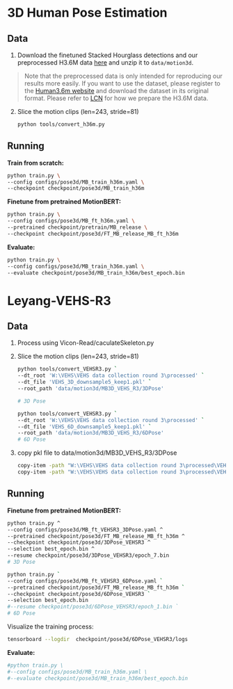 # 3D Human Pose Estimation

## Data

1. Download the finetuned Stacked Hourglass detections and our preprocessed H3.6M data [here](https://1drv.ms/u/s!AvAdh0LSjEOlgU7BuUZcyafu8kzc?e=vobkjZ) and unzip it to `data/motion3d`.

  > Note that the preprocessed data is only intended for reproducing our results more easily. If you want to use the dataset, please register to the [Human3.6m website](http://vision.imar.ro/human3.6m/) and download the dataset in its original format. Please refer to [LCN](https://github.com/CHUNYUWANG/lcn-pose#data) for how we prepare the H3.6M data.

2. Slice the motion clips (len=243, stride=81)

   ```bash
   python tools/convert_h36m.py
   ```

## Running

**Train from scratch:**

```bash
python train.py \
--config configs/pose3d/MB_train_h36m.yaml \
--checkpoint checkpoint/pose3d/MB_train_h36m
```

**Finetune from pretrained MotionBERT:**

```bash
python train.py \
--config configs/pose3d/MB_ft_h36m.yaml \
--pretrained checkpoint/pretrain/MB_release \
--checkpoint checkpoint/pose3d/FT_MB_release_MB_ft_h36m
```

**Evaluate:**

```bash
python train.py \
--config configs/pose3d/MB_train_h36m.yaml \
--evaluate checkpoint/pose3d/MB_train_h36m/best_epoch.bin         
```

# Leyang-VEHS-R3

## Data

1. Process using Vicon-Read/caculateSkeleton.py
2. Slice the motion clips (len=243, stride=81)

   ```bash
   python tools/convert_VEHSR3.py `
   --dt_root 'W:\VEHS\VEHS data collection round 3\processed' `
   --dt_file 'VEHS_3D_downsample5_keep1.pkl' `
   --root_path 'data/motion3d/MB3D_VEHS_R3/3DPose'
   
   # 3D Pose
   ```
   ```bash
   python tools/convert_VEHSR3.py `
   --dt_root 'W:\VEHS\VEHS data collection round 3\processed' `
   --dt_file 'VEHS_6D_downsample5_keep1.pkl' `
   --root_path 'data/motion3d/MB3D_VEHS_R3/6DPose'
   # 6D Pose
   ```
3. copy pkl file to data/motion3d/MB3D_VEHS_R3/3DPose
   ```bash
   copy-item -path "W:\VEHS\VEHS data collection round 3\processed\VEHS_3D_downsample5_keep1.pkl" -destination "data/motion3d/MB3D_VEHS_R3/3DPose"
   copy-item -path "W:\VEHS\VEHS data collection round 3\processed\VEHS_6D_downsample5_keep1.pkl" -destination "data/motion3d/MB3D_VEHS_R3/6DPose"
   ```
## Running



**Finetune from pretrained MotionBERT:**

```bash
python train.py ^
--config configs/pose3d/MB_ft_VEHSR3_3DPose.yaml ^
--pretrained checkpoint/pose3d/FT_MB_release_MB_ft_h36m ^
--checkpoint checkpoint/pose3d/3DPose_VEHSR3 ^
--selection best_epoch.bin ^
--resume checkpoint/pose3d/3DPose_VEHSR3/epoch_7.bin
# 3D Pose
```

```bash
python train.py `
--config configs/pose3d/MB_ft_VEHSR3_6DPose.yaml `
--pretrained checkpoint/pose3d/FT_MB_release_MB_ft_h36m `
--checkpoint checkpoint/pose3d/6DPose_VEHSR3 `
--selection best_epoch.bin
#--resume checkpoint/pose3d/6DPose_VEHSR3/epoch_1.bin `
# 6D Pose
```

Visualize the training process:
```bash
tensorboard --logdir  checkpoint/pose3d/6DPose_VEHSR3/logs
```

**Evaluate:**

```bash
#python train.py \
#--config configs/pose3d/MB_train_h36m.yaml \
#--evaluate checkpoint/pose3d/MB_train_h36m/best_epoch.bin      
```








